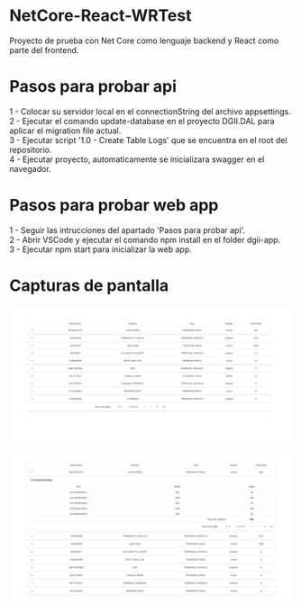 # NetCore-React-WRTest
Proyecto de prueba con Net Core como lenguaje backend y React como parte del frontend.

# Pasos para probar api
1 - Colocar su servidor local en el connectionString del archivo appsettings.  
2 - Ejecutar el comando update-database en el proyecto DGII.DAL para aplicar el migration file actual.  
3 - Ejecutar script '1.0 - Create Table Logs' que se encuentra en el root del repositorio.  
4 - Ejecutar proyecto, automaticamente se inicializara swagger en el navegador.  

# Pasos para probar web app
1 - Seguir las intrucciones del apartado 'Pasos para probar api'.  
2 - Abrir VSCode y ejecutar el comando npm install en el folder dgii-app.  
3 - Ejecutar npm start para inicializar la web app. 

# Capturas de pantalla
![Contribuyentes](Contribuyentes.PNG)  

![Comprobantes](Comprobantes.PNG) 
